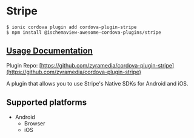 # Stripe

```
$ ionic cordova plugin add cordova-plugin-stripe
$ npm install @ischemaview-awesome-cordova-plugins/stripe
```

## [Usage Documentation](https://danielsogl.gitbook.io/awesome-cordova-plugins/plugins/stripe/)

Plugin Repo: [https://github.com/zyramedia/cordova-plugin-stripe](https://github.com/zyramedia/cordova-plugin-stripe)

A plugin that allows you to use Stripe's Native SDKs for Android and iOS.

## Supported platforms

- Android
  - Browser
  - iOS
  


